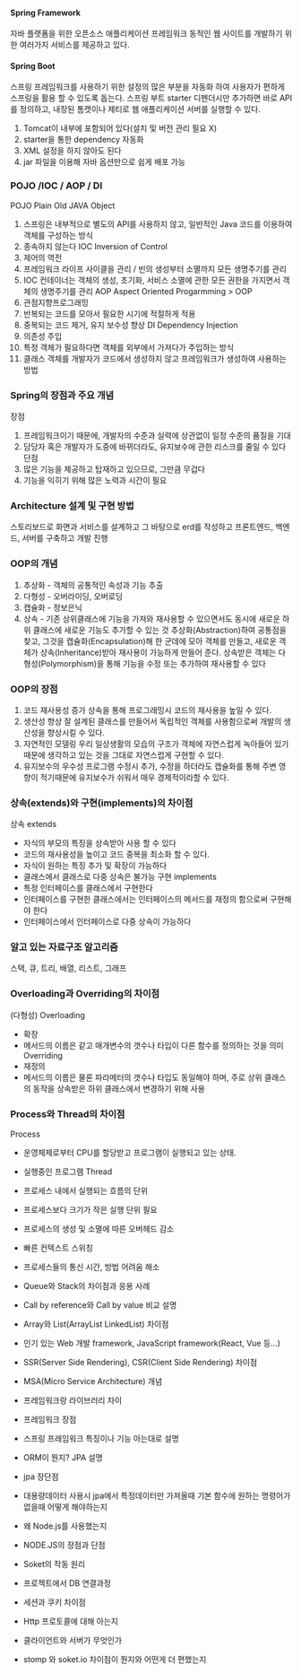 
#### Spring Framework
자바 플랫폼을 위한 오픈소스 애플리케이션 프레임워크
동적인 웹 사이트를 개발하기 위한 여러가지 서비스를 제공하고 있다.

#### Spring Boot
스프링 프레임워크를 사용하기 위한 설정의 많은 부분을 자동화 하여 사용자가 편하게 스프링을 활용 할 수 있도록 돕는다.
스프링 부트 starter 디펜더시만 추가하면 바로 API를 정의하고, 내장된 톰캣이나 제티로 웹 애플리케이션 서버를 실행할 수 있다.
 1) Tomcat이 내부에 포함되어 있다(설치 및 버전 관리 필요 X)
 2) starter을 통한 dependency 자동화
 3) XML 설정을 하지 않아도 된다
 4) jar 파일을 이용해 자바 옵션만으로 쉽게 배포 가능

### POJO /IOC / AOP / DI
POJO Plain Old JAVA Object
 1) 스프링은 내부적으로 별도의 API를 사용하지 않고, 일반적인 Java 코드를 이용하여 객체를 구성하는 방식
 2) 종속하지 않는다
IOC Inversion of Control
 1) 제어의 역전
 2) 프레임워크 라이프 사이클을 관리 / 빈의 생성부터 소멸까지 모든 생명주기를 관리
 3) IOC 컨테이너는 객체의 생성, 초기화, 서비스 소멸에 관한 모든 권한을 가지면서 객체의 생명주기를 관리
AOP Aspect Oriented Progarmming > OOP
 1) 관점지향프로그래밍 
 2) 반복되는 코드를 모아서 필요한 시기에 적절하게 적용
 3) 중복되는 코드 제거, 유지 보수성 향상
DI Dependency Injection
 1) 의존성 주입
 2) 특정 객체가 필요하다면 객체를 외부에서 가져다가 주입하는 방식
 3) 클래스 객체를 개발자가 코드에서 생성하지 않고 프레임워크가 생성하여 사용하는 방법
 
### Spring의 장점과 주요 개념
장점
 1) 프레임워크이기 때문에, 개발자의 수준과 실력에 상관없이 일정 수준의 품질을 기대
 2) 담당자 혹은 개발자가 도중에 바뀌더라도, 유지보수에 관한 리스크를 줄일 수 있다
단점
 1) 많은 기능을 제공하고 탑재하고 있으므로, 그만큼 무겁다
 2) 기능을 익히기 위해 많은 노력과 시간이 필요

### Architecture 설계 및 구현 방법
스토리보드로 화면과 서비스를 설계하고 그 바탕으로 erd를 작성하고 프론트엔드, 백엔드, 서버를 구축하고 개발 진행

### OOP의 개념
 1) 추상화 - 객체의 공통적인 속성과 기능 추출
 2) 다형성 - 오버라이딩, 오버로딩
 3) 캡슐화 - 정보은닉
 4) 상속 - 기존 상위클래스에 기능을 가져와 재사용할 수 있으면서도 동시에 새로운 하위 클래스에 새로운 기능도 추가할 수 있는 것
추상화(Abstraction)하여 공통점을 찾고, 
그것을 캡슐화(Encapsulation)해 한 군데에 모아 객체를 만들고, 
새로운 객체가 상속(Inheritance)받아 재사용이 가능하게 만들어 준다.
상속받은 객체는 다형성(Polymorphism)을 통해 기능을 수정 또는 추가하여 재사용할 수 있다

### OOP의 장점
 1) 코드 재사용성 증가
   상속을 통해 프로그래밍시 코드의 재사용을 높일 수 있다.
 2) 생산성 향상
   잘 설계된 클래스를 만들어서 독립적인 객체를 사용함으로써 개발의 생산성을 향상시킬 수 있다.
 3) 자연적인 모델링
  우리 일상생활의 모습의 구조가 객체에 자연스럽게 녹아들어 있기 때문에 생각하고 있는 것을 그대로 자연스럽게 구현할 수 있다.
 4) 유지보수의 우수성
  프로그램 수정시 추가, 수정을 하더라도 캡슐화를 통해 주변 영향이 적기때문에 유지보수가 쉬워서 매우 경제적이라할 수 있다.
  
### 상속(extends)와 구현(implements)의 차이점
상속 extends 
 - 자식의 부모의 특징을 상속받아 사용 할 수 있다 
 - 코드의 재사용성을 높이고 코드 중복을 최소화 할 수 있다.
 - 자식이 원하는 특징 추가 및 확장이 가능하다
 - 클래스에서 클래스로 다중 상속은 불가능
구현 implements 
 - 특정 인터페이스를 클래스에서 구현한다
 - 인터페이스를 구현한 클래스에서는 인터페이스의 메서드를 재정의 함으로써 구현해야 한다
 - 인터페이스에서 인터페이스로 다중 상속이 가능하다
 
### 알고 있는 자료구조 알고리즘
 스택, 큐, 트리, 배열, 리스트, 그래프 

### Overloading과 Overriding의 차이점
(다형성)
Overloading 
 - 확장
 - 메서드의 이름은 같고 매개변수의 갯수나 타입이 다른 함수를 정의하는 것을 의미
Overriding
 - 재정의
 - 메서드의 이름은 물론 파라메터의 갯수나 타입도 동일해야 하며, 주로 상위 클래스의 동작을 상속받은 하위 클래스에서 변경하기 위해 사용

### Process와 Thread의 차이점
Process
 - 운영체제로부터 CPU를 할당받고 프로그램이 실행되고 있는 상태.
 - 실행중인 프로그램
Thread
 - 프로세스 내에서 실행되는 흐름의 단위
 - 프로세스보다 크기가 작은 실행 단위 필요
 - 프로세스의 생성 및 소멸에 따른 오버헤드 감소
 - 빠른 컨텍스트 스위칭
 - 프로세스들의 통신 시간, 방법 어려움 해소




- Queue와 Stack의 차이점과 응용 사례
- Call by reference와 Call by value 비교 설명
- Array와 List(ArrayList LinkedList) 차이점
- 인기 있는 Web 개발 framework, JavaScript framework(React, Vue 등…)
- SSR(Server Side Rendering), CSR(Client Side Rendering) 차이점
- MSA(Micro Service Architecture) 개념
- 프레임워크랑 라이브러리 차이
- 프레임워크 장점
- 스프링 프레임워크 특징이나 기능 아는대로 설명
- ORM이 뭔지? JPA 설명
- jpa 장단점
- 대용량데이터 사용시 jpa에서 특정데이터만 가져올때 기본 함수에 원하는 명령어가 없을때 어떻게 해야하는지
- 왜 Node.js를 사용했는지
- NODE.JS의 장점과 단점
- Soket의 작동 원리
- 프로젝트에서 DB 연결과정
- 세션과 쿠키 차이점
- Http 프로토콜에 대해 아는지
- 클라이언트와 서버가 무엇인가
- stomp 와 soket.io 차이점이 뭔지와 어떤게 더 편했는지








